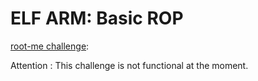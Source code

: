 # ELF ARM: Basic ROP

[root-me challenge](https://www.root-me.org/en/Challenges/App-System/ELF-ARM-Basic-ROP): 

Attention : This challenge is not functional at the moment.
